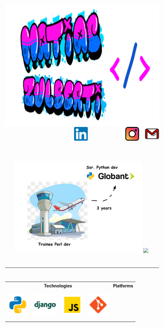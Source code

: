 <!--- - 👋 Hi, I’m @Tolosa527
- 👀 I’m interested in ...
- 🌱 I’m currently learning ...
- 💞️ I’m looking to collaborate on ...
- 📫 How to reach me ...
--->
<div align="center">
  <img src="media/banner1.png" height="400px">
</div>

<div align="right">
  <a style="margin-right:100px" href="https://www.linkedin.com/in/matiaszulberti/"><img src="media/linkedin.svg" hight="40px" width="45px"></a>&nbsp;&nbsp;&nbsp;&nbsp;&nbsp;
  <a href="https://www.instagram.com/zulbertimatias/?hl=en"><img src="media/instagram%20(1).svg" hight="40px" width="45px"></a>&nbsp;&nbsp;&nbsp;&nbsp;
  <a href="mailto:matiaszulberti@gmail.com"><img src="media/gmail.svg" hight="50px" width="45px"></a>
</div>  
<br>
<br>
<br>

<!--- ABOUT ME SECTION --->
<!---
<h3>About me</h3>
<ul>
  <li><p>I am currently working as a Python developer. &#129311; 🐍</p></li>
  <li><p>I am interested in microservices, web applications, APIs, and cloud infrastructures.</p></li>
  <li><p>I am looking for collaborate on open source projects.</p></li>
</ul>
<br>
<hr>
--->


<!--- EXPERIENCE --->

<p align="center">
  <img src="media/Experience.png" height="300em" style="max-width: 100%;">
  <img src="https://github-readme-stats.vercel.app/api?username=tolosa527&show_icons=true&theme=graywhite" height="160em" style="max-width: 100%;"/>&nbsp;
</p>
<br>
<hr>
<br>

<!--- STATS ---->
<!---
<p align="center">
  <img src="https://github-readme-stats.vercel.app/api/top-langs/?username=Tolosa527&layout=compact&theme=graywhite" height="180em" style="max-width: 100%;"/>
</p>
<br>
<br>
--->

<!--- TECHS AND PLATFORMS --->

<table align="center">
  <tr>
    <th>Technologies</th>
    <th>Platforms</th>
  </tr>
  <tr>
    <td>
      <p align="center">
        <img src="media/python.png" height="70em">&nbsp;&nbsp;&nbsp;&nbsp;
        <img src="media/django.png" height="70em">&nbsp;&nbsp;&nbsp;&nbsp;
        <img src="media/javascript.png" height="70em">&nbsp;&nbsp;&nbsp;
        <img src="media/git.png" height="70em"> 
      </p>
    </td>
   <td>
     
   </td>
  </tr>
</table>


